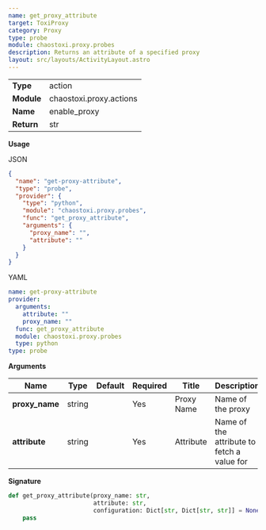 ```yaml
---
name: get_proxy_attribute
target: ToxiProxy
category: Proxy
type: probe
module: chaostoxi.proxy.probes
description: Returns an attribute of a specified proxy
layout: src/layouts/ActivityLayout.astro
---
```


|            |                         |
| ---------- | ----------------------- |
| **Type**   | action                  |
| **Module** | chaostoxi.proxy.actions |
| **Name**   | enable_proxy            |
| **Return** | str                     |

**Usage**

JSON

```json
{
  "name": "get-proxy-attribute",
  "type": "probe",
  "provider": {
    "type": "python",
    "module": "chaostoxi.proxy.probes",
    "func": "get_proxy_attribute",
    "arguments": {
      "proxy_name": "",
      "attribute": ""
    }
  }
}
```

YAML

```yaml
name: get-proxy-attribute
provider:
  arguments:
    attribute: ""
    proxy_name: ""
  func: get_proxy_attribute
  module: chaostoxi.proxy.probes
  type: python
type: probe
```

**Arguments**

| Name           | Type   | Default | Required | Title      | Description                                |
| -------------- | ------ | ------- | -------- | ---------- | ------------------------------------------ |
| **proxy_name** | string |         | Yes      | Proxy Name | Name of the proxy                          |
| **attribute**  | string |         | Yes      | Attribute  | Name of the attribute to fetch a value for |

**Signature**

```python
def get_proxy_attribute(proxy_name: str,
                        attribute: str,
                        configuration: Dict[str, Dict[str, str]] = None) -> str:
    pass
```
